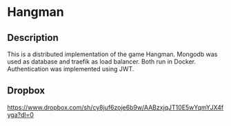 # Hangman
## Description
This is a distributed implementation of the game Hangman. 
Mongodb was used as database and traefik as load balancer. Both run in Docker.
Authentication was implemented using JWT.

## Dropbox
https://www.dropbox.com/sh/cy8juf6zoje6b9w/AABzxjqJT10E5wYqmYJX4fyga?dl=0
